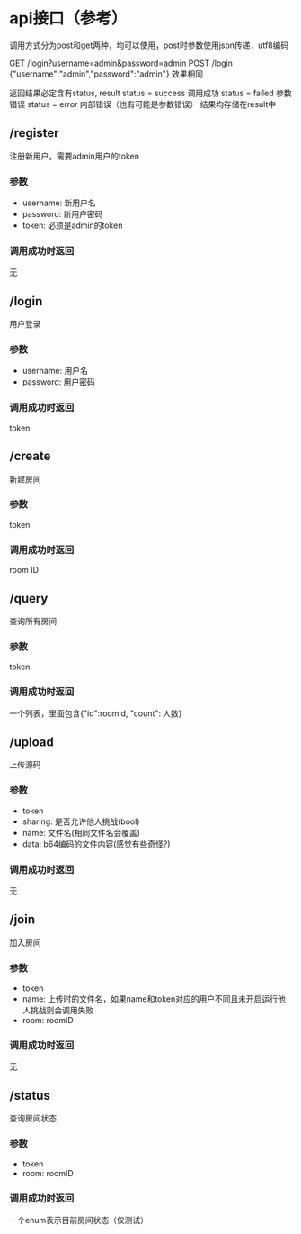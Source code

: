 
# api接口（参考）

调用方式分为post和get两种，均可以使用，post时参数使用json传递，utf8编码

GET /login?username=admin&password=admin
POST /login {"username":"admin","password":"admin"}
效果相同

返回结果必定含有status, result
status = success 调用成功
status = failed 参数错误
status = error 内部错误（也有可能是参数错误）
结果均存储在result中

## /register

注册新用户，需要admin用户的token

### 参数

- username: 新用户名
- password: 新用户密码
- token: 必须是admin的token

### 调用成功时返回

无

## /login

用户登录

### 参数

- username: 用户名
- password: 用户密码

### 调用成功时返回

token

## /create

新建房间

### 参数

token

### 调用成功时返回

room ID

## /query

查询所有房间

### 参数

token

### 调用成功时返回

一个列表，里面包含{"id":roomid, "count": 人数}

## /upload

上传源码

### 参数

- token
- sharing: 是否允许他人挑战(bool)
- name: 文件名(相同文件名会覆盖)
- data: b64编码的文件内容(感觉有些奇怪?)

### 调用成功时返回

无

## /join

加入房间

### 参数

- token
- name: 上传时的文件名，如果name和token对应的用户不同且未开启运行他人挑战则会调用失败
- room: roomID

### 调用成功时返回

无

## /status

查询房间状态

### 参数

- token
- room: roomID

### 调用成功时返回

一个enum表示目前房间状态（仅测试）
